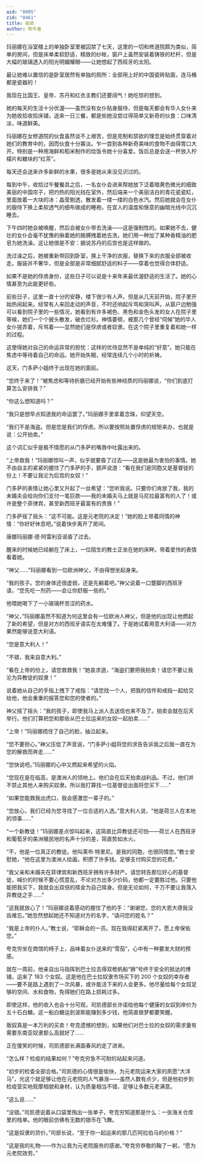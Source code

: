 ```yaml
---
aid: "0005"
zid: "0461"
title: 拍卖
author: 吹牛者
---
```


玛丽娜在浴室楼上的单独卧室里被囚禁了七天，这里的一切和修道院颇为类似，简单的房间，但是床单柔软舒适，精致的纱帐，窗户上虽然安装着铸铁的栏杆，但是大幅的玻璃透入的阳光明媚耀眼——让她想起了西班牙的太阳。

最让她难以置信的是卧室居然有单独的厕所：全部用上好的中国瓷砖贴面，连马桶都是瓷器的！

我现在比国王、皇帝、苏丹和红衣主教们还要阔气！她吃惊的想到。

她的每天的生活十分优渥——虽然没有女仆贴身服侍，但是每天都会有华人女仆来为她收拾收拾床铺，送来一日三餐，都是些她没尝过得简单又新奇的伙食：口味清淡，味道鲜美。

玛丽娜在女修道院的伙食虽然谈不上艰苦，但是克制和禁欲的理念是始终贯穿着对她们的教育中的，因而伙食十分寡淡。乍一尝到各种新奇美味的食物不由得胃口大开。特别是一种用海鲜和稻米制作的烩饭令她十分喜爱。饭后总是会送一杯放入柠檬片和糖块的“红茶”。

每天还会送来许多新鲜的水果，很多是她从来没见识过的。

每到中午，收拾过午餐餐具之后，一名女仆会进来帮她放下泛着暗黄色微光的细致美丽的中国帘子，把灼热的阳光挡在室外，然后端来一个美丽洁白的青花瓷瓷缸，里面放着一大块的冰：晶莹剔透，散发着一缕一缕的白色水汽。然后她就会在女仆的服侍下换上柔软透气的细布做成的睡袍，在宜人的温度和惬意的幽暗光线中沉沉睡去。

下午四时她会被唤醒，然后会被女仆带去洗澡——这是强制性的。如果她不去，健壮的女仆会毫不犹豫的揪着她的胳膊拽着她去洗，她们用一种加了某种香精油的肥皂为她洗澡。这让她很是不安：据说苏丹的后宫也是这样做的。

洗过澡之后，她被重新带回到卧室，换上干净的衣服，替换下来的衣服全部被收走。服装并不奢华，但是全部是非常细腻舒适的料子——穿着也觉得合体舒适。

如果不是她的俘虏身份，这些日子可以说是十来年来最优渥舒适的生活了。她的心情甚至为此能更好些。

前些日子，这里一直十分的安静，楼下很少有人声。但是从几天前开始，院子里开始热闹起来。经常有人来回走动的声音，不时还响起斥骂和哭叫声。从窗户边勉强可以看到院子里的一些情况，她看到有许多褐色、黑色和金色头发的女人在院子里等候，她们一个个披头散发，破衣烂衫。神情萎顿，被那几个曾经“伺候”她的华人女仆搓弄着，斥骂着——显然她们是俘虏或者奴隶。在这个院子里重复着和她一样的过程。

这使得她对自己的命运异常的担忧：这样的优待显然不是单纯的“好意”。她只能在焦虑中等待着自己的命运。她开始失眠，经常连续几个小时的祈祷。

这天，门多萨小姐终于出现在她的面前。

“您终于来了！”被焦虑和等待折磨已经开始有些神经质的玛丽娜说，“你们到底打算怎么安排我？”

“你这么想知道吗？”

“我只是想早点知道我的命运罢了。”玛丽娜手里拿着念珠，仰望天空。

“我们不是海盗。但是您是我们的俘虏。所以要按照处置俘虏的规矩来办，也就是说：公开拍卖。”

这个词汇似乎是极不情愿的从门多萨的嘴唇中吐露出来的。

“上帝救我！”玛丽娜惊叫一声，似乎就要昏了过去——这是她最为害怕的事情。她不由自主的紧紧的握住了门多萨的手，颤声说道：“看在我们是同胞又是基督徒的份上！不要让我沦为后宫的女奴！”

门多萨的表情让她心里又升起了一丝希望：“您听我说。只要你们肯放了我，我的未婚夫会给向你们支付一笔巨款——我的未婚夫马上就是马尼拉最富有的人了！或许是整个菲律宾，甚至新西班牙最富有的贵族！”

门多萨摇了摇头：“这不可能。这是元老院的决定！”她的脸上带着同情的神情：“你好好休息吧。”说着快步离开了房间。

唐娜玛丽娜·德·阿雷利亚诺昏了过去。

醒来的时候她已经躺在了床上，一位陌生的教士正坐在她的床畔。带着爱怜的表情看着她。

“神父……”玛丽娜看到一位欧洲神父，不由得想坐起身来。

“我的孩子。您的身体还很虚弱，还是先躺着吧。”神父说着一口蹩脚的西班牙语，“您先吃一剂药——会让你舒服一些的。”

他喂她喝下了一小玻璃杯苦涩的药水。

“神父，”玛丽娜虽然不知道为何这里会有一位欧洲人神父，但是他的出现让他燃起了新的希望，但是对方的西班牙语实在太难懂了。于是她试着用意大利语——对方果然能够说意大利语。

“您是意大利人！”

“不错，我来自意大利。”

“看在上帝的份上，请您救救我！”她哀求道，“海盗们要把我拍卖！请您不要让我沦为异教徒的奴隶！”

说着她从自己的手指上拽下了戒指：“请您找一个人，把我的信件和戒指一起给交给他，他会重重的报答您和您的使者的。”

神父摇了摇头：“我的孩子，即使我马上派人去送信也来不及了。拍卖会就在后天举行。他们打算把您和那些从巴士拉运来的女奴一起拍卖……”

“上帝！”玛丽娜捂住了自己的脸，抽泣起来。

“您不要担心。”神父压低了声音说，“门多萨小姐将您的求告告诉我之后我一直在为您的解救而奔走……”

“您快说吧。”玛丽娜的心中又燃起来希望的火焰。

“您现在是在临高，是澳洲人的领地上。他们会在后天拍卖战利品。不过，他们并不禁止其他人来购买奴隶。所以我打算找一位基督徒出面将您买下……”

“如果您能救我出虎口，我会感激您一辈子的。”

“您放心，我们已经为您寻找了一位合适的人选。”意大利人说，“他是荷兰人在本地的领事……”

“一个新教徒！”玛丽娜差点惊叫起来，这简直比异教徒还可怕——荷兰人在西班牙和葡萄牙的美洲殖民地的名声十分的差，简直势如水火。

“不，他是一位真正的教徒。他叫莱布·特里尼。是我的同胞，也很同情您。”教士安慰她，“他在这里为澳洲人绘画，积攒了许多钱。足够支付购买您的花费。”

“我父亲和未婚夫在菲律宾和新西班牙拥有许多财产。请您转告那位好心的基督徒，喊价的时候不要心慌意乱，不论对方出多少价码，他都一定要胜过他。只要他能把我买下，我就会出双倍的赎金为自己赎身。但是无论如何，千万不要让我落入异教徒之手……”

“这我就放心了！”玛丽娜说着感动的握住了他的手：“谢谢您，您的大恩大德我没齿难忘。”她忽然想起她还不知道对方的名字，“请问您的姓名？”

“我是上帝的仆人。”教士说，“耶稣会的一员。现在我得赶紧离开了。愿上帝保佑您。”

夸克穷坐在商馆的椅子上，品味着女仆送来的“雪茄”，心中有一种要发大财的预感。

就在一周前，他亲自出马指挥到巴士拉去得双桅帆船“狮”号终于安全的抵达的博铺，运来了 183 个女奴。这是他在巴士拉奴隶市场买下的 200 个女奴的幸存者——要不是路上遇到了一次风暴，或许能活下来的人会更多。他尽量给每个女奴足够的空间、水和食物，免得她们在路上损耗过多。

即使这样，他的收入也会十分可观，司凯德部长许诺给他每个健康的女奴到岸价为五十石白糖。这一船白糖运到波斯能赚到多少钱，他简直做梦都要笑醒。

贩奴真是一本万利的买卖！夸克遗憾的想到，如果他们对巴士拉的女奴的需求量有需要东南亚奴隶那么高就好了……

正在傻笑的时候，司凯德部长满面春风的走了进来。

“怎么样？检疫的结果如何？”夸克穷急不可耐的站起来问道。

“初步的检查全部合格。”司凯德的心情很是愉快，为元老院运来大家的夙愿“大洋马”，光这个就足够让他在元老院的人气暴涨——虽然人数有点少，但是他初步到检疫营实地观摩相貌和身材，认为质量相当不错，足够让多数元老满意。

“这么说……”

“没错。”司凯德说着从口袋里掏出一张单子，夸克穷知道那是什么：一张海关仓库里的栈单。他的眼前仿佛有无数的银币在飞舞。

“这是奴隶的货价。”司部长说，“至于你一起运来的那几匹阿拉伯马的价格？”

“这是我的礼物——作为让我为元老院服务的感谢。”夸克穷恭敬的鞠了一躬，“愿为元老院效劳。”
